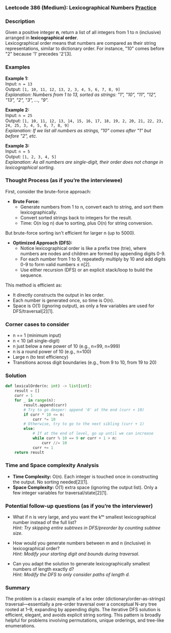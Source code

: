 ### Leetcode 386 (Medium): Lexicographical Numbers [Practice](https://leetcode.com/problems/lexicographical-numbers)

### Description  
Given a positive integer **n**, return a list of all integers from 1 to n (inclusive) arranged in **lexicographical order**.  
Lexicographical order means that numbers are compared as their string representations, similar to dictionary order. For instance, "10" comes before "2" because '1' precedes '2'[3].

### Examples  

**Example 1:**  
Input: `n = 13`  
Output: `[1, 10, 11, 12, 13, 2, 3, 4, 5, 6, 7, 8, 9]`  
*Explanation: Numbers from 1 to 13, sorted as strings: "1", "10", "11", "12", "13", "2", "3", ..., "9".*  

**Example 2:**  
Input: `n = 25`  
Output: `[1, 10, 11, 12, 13, 14, 15, 16, 17, 18, 19, 2, 20, 21, 22, 23, 24, 25, 3, 4, 5, 6, 7, 8, 9]`  
*Explanation: If we list all numbers as strings, "10" comes after "1" but before "2", etc.*  

**Example 3:**  
Input: `n = 5`  
Output: `[1, 2, 3, 4, 5]`  
*Explanation: As all numbers are single-digit, their order does not change in lexicographical sorting.*  

### Thought Process (as if you’re the interviewee)  
First, consider the brute-force approach:

- **Brute Force:**  
  - Generate numbers from 1 to n, convert each to string, and sort them lexicographically.
  - Convert sorted strings back to integers for the result.
  - Time: O(n log n) due to sorting, plus O(n) for string conversion.

But brute-force sorting isn't efficient for larger n (up to 5000).

- **Optimized Approach (DFS):**  
  - Notice lexicographical order is like a prefix tree (trie), where numbers are nodes and children are formed by appending digits 0-9.
  - For each number from 1 to 9, repeatedly multiply by 10 and add digits 0-9 to form valid numbers ≤ n[2].
  - Use either recursion (DFS) or an explicit stack/loop to build the sequence.

This method is efficient as:
- It directly constructs the output in lex order.
- Each number is generated once, so time is O(n).
- Space is O(1) (ignoring output), as only a few variables are used for DFS/traversal[2][1].

### Corner cases to consider  
- n == 1 (minimum input)
- n < 10 (all single-digit)
- n just below a new power of 10 (e.g., n=99, n=999)
- n is a round power of 10 (e.g., n=100)
- Large n (to test efficiency)
- Transitions across digit boundaries (e.g., from 9 to 10, from 19 to 20)

### Solution

```python
def lexicalOrder(n: int) -> list[int]:
    result = []
    curr = 1
    for _ in range(n):
        result.append(curr)
        # Try to go deeper: append '0' at the end (curr × 10)
        if curr * 10 <= n:
            curr *= 10
        # Otherwise, try to go to the next sibling (curr + 1)
        else:
            # If at the end of level, go up until we can increase
            while curr % 10 == 9 or curr + 1 > n:
                curr //= 10
            curr += 1
    return result
```

### Time and Space complexity Analysis  

- **Time Complexity:** O(n). Each integer is touched once in constructing the output. No sorting needed[2][1].
- **Space Complexity:** O(1) extra space (ignoring the output list). Only a few integer variables for traversal/state[2][1].

### Potential follow-up questions (as if you’re the interviewer)  

- What if n is very large, and you want the kᵗʰ smallest lexicographical number instead of the full list?  
  *Hint: Try skipping entire subtrees in DFS/preorder by counting subtree size.*

- How would you generate numbers between m and n (inclusive) in lexicographical order?  
  *Hint: Modify your starting digit and bounds during traversal.*

- Can you adapt the solution to generate lexicographically smallest numbers of length exactly d?  
  *Hint: Modify the DFS to only consider paths of length d.*

### Summary
The problem is a classic example of a lex order (dictionary/order-as-strings) traversal—essentially a pre-order traversal over a conceptual N-ary tree rooted at 1–9, expanding by appending digits. The iterative DFS solution is efficient, elegant, and avoids explicit string sorting. This pattern is broadly helpful for problems involving permutations, unique orderings, and tree-like enumerations.